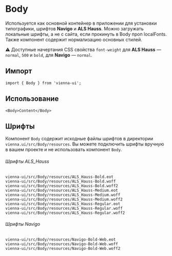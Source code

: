 # Body

Используется как основной контейнер в приложении для установки типографики, шрифтов **Navigo** и **ALS Hauss**. Можно загружать локальные шрифты, а не с сайта, если прокинуть в Body проп localFonts. Также компонент содержит нормализацию основных стилей.

⚠️ Доступные начертания CSS свойства `font-weight` для **ALS Hauss** — `normal`, `500` и `bold`, для **Navigo** — `normal`.

## Импорт

```
import { Body } from 'vienna-ui';
```

## Использование

```
<Body>Content</Body>
```

## Шрифты

Компонент `Body` содержит исходные файлы шрифтов в директории `vienna.ui/src/Body/resources`. Вы можете подключить шрифты вручную в вашем проекте и не использовать компонент `Body`.


###### Шрифты ALS_Hauss

```
vienna-ui/src/Body/resources/ALS_Hauss-Bold.eot
vienna-ui/src/Body/resources/ALS_Hauss-Bold.woff
vienna-ui/src/Body/resources/ALS_Hauss-Bold.woff2
vienna-ui/src/Body/resources/ALS_Hauss-Medium.eot
vienna-ui/src/Body/resources/ALS_Hauss-Medium.woff
vienna-ui/src/Body/resources/ALS_Hauss-Medium.woff2
vienna-ui/src/Body/resources/ALS_Hauss-Regular.eot
vienna-ui/src/Body/resources/ALS_Hauss-Regular.woff
vienna-ui/src/Body/resources/ALS_Hauss-Regular.woff2
```

###### Шрифты Navigo

```
vienna-ui/src/Body/resources/Navigo-Bold-Web.eot
vienna-ui/src/Body/resources/Navigo-Bold-Web.woff
vienna-ui/src/Body/resources/Navigo-Bold-Web.woff2
```
